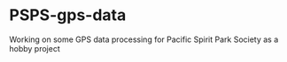 # PSPS-gps-data
Working on some GPS data processing for Pacific Spirit Park Society as a hobby project
